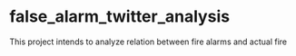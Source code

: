 # false_alarm_twitter_analysis
This project intends to analyze relation between fire alarms and actual fire
